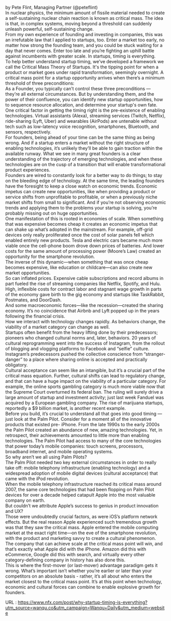   by Pete Flint, Managing Partner (@peteflint)  
    In nuclear physics, the minimum amount of fissile material needed to create a self-sustaining nuclear chain reaction is known as critical mass. The idea is that, in complex systems, moving beyond a threshold can suddenly unleash powerful, self-sustaining change.  
    From my own experience of founding and investing in companies, this was an irrefutable law that I applied to startups, too. Enter a market too early, no matter how strong the founding team, and you could be stuck waiting for a day that never comes. Enter too late and you’re fighting an uphill battle against incumbents with greater scale. In startups, timing is everything.  
    To help better understand startup timing, we’ve developed a framework we call the Critical Mass Theory of Startups. It's the tipping point for when a product or market goes under rapid transformation, seemingly overnight. A critical mass point for a startup opportunity arrives when there’s a minimum threshold of three preconditions:  
    As a Founder, you typically can’t control these three preconditions — they’re all external circumstances. But by understanding them, and the power of their confluence, you can identify new startup opportunities, how to sequence resource allocation, and determine your startup's own fate.  
    One critical factor in getting the timing right is the pre-existence of enabling technologies. Virtual assistants (Alexa), streaming services (Twitch, Netflix), ride-sharing (Lyft, Uber) and wearables (AirPods) are untenable without tech such as low-latency voice recognition, smartphones, Bluetooth, and sensors, respectively.  
    For founders, being ahead of your time can be the same thing as being wrong. And if a startup enters a market without the right structure of enabling technologies, it’s unlikely they’ll be able to gain traction within the available runway. What we see in many great founders is a clear understanding of the trajectory of emerging technologies, and when these technologies are on the cusp of a transition that will enable transformational product experiences.  
    Founders are wired to constantly look for a better way to do things; to stay on the bleeding edge of technology. At the same time, the leading founders have the foresight to keep a close watch on economic trends. Economic impetus can create new opportunities, like when providing a product or service shifts from unprofitable to profitable, or when a previously niche market shifts from small to significant. And if you’re not observing economic trends and applying them to the problems your startup is solving, you’re probably missing out on huge opportunities.  
    One manifestation of this is rooted in economies of scale. When something that was expensive becomes cheap it creates an economic impetus that can shake up what’s adopted in the mainstream. For example, off-grid devices only really proliferated once the cost of solar panels fell which enabled entirely new products. Tesla and electric cars became much more viable once the cell-phone boom drove down prices of batteries. And lower costs for the same amount of processing power (Moore’s Law) created an opportunity for the smartphone revolution.  
    The inverse of this dynamic—when something that was once cheap becomes expensive, like education or childcare—can also create new market opportunities.  
    So can inflated prices. Expensive cable subscriptions and record albums in part fueled the rise of streaming companies like Netflix, Spotify, and Hulu. High, inflexible costs for contract labor and stagnant wage growth in parts of the economy gave birth to the gig economy and startups like TaskRabbit, Postmates, and DoorDash.  
    And some macroeconomic forces—like the recession—created the sharing economy. It’s no coincidence that Airbnb and Lyft popped up in the years following the financial crisis.  
    How we interact with technology changes rapidly. As behaviors change, the viability of a market category can change as well.  
    Startups often benefit from the heavy lifting done by their predecessors; pioneers who changed cultural norms and, later, behaviors. 20 years of cultural reprogramming went into the success of Instagram, from the rollout of blogging and vlogging platforms to Facebook and “selfie” culture. Instagram’s predecessors pushed the collective conscience from “stranger-danger” to a place where sharing online is accepted and practically obligatory.  
    Cultural acceptance can seem like an intangible, but it’s a crucial part of the critical mass equation. Further, cultural shifts can lead to regulatory change, and that can have a huge impact on the viability of a particular category. For example, the online sports gambling category is much more viable now that the Supreme Court overturned its federal ban. The ruling will surely drive a large amount of startup and investment activity; just last week Fanduel was acquired by a European gambling company. The rise of marijuana startups, reportedly a $9 billion market, is another recent example.  
    Before you build, it’s crucial to understand all that goes into good timing — just look at the Palm Pilot. Consider for a moment all of the innovative products that existed pre- iPhone. From the late 1990s to the early 2000s the Palm Pilot created an abundance of new, amazing technologies. Yet, in retrospect, their achievements amounted to little more than enabling technologies. The Palm Pilot had access to many of the core technologies that power today’s mobile companies: touch screens, processors, broadband internet, and mobile operating systems.    
    So why aren’t we all using Palm Pilots?  
    The Palm Pilot needed two key external circumstances in order to really take off: mobile telephony infrastructure (enabling technology) and a widespread adoption of mobile digital devices (cultural acceptance) that came with the iPod revolution.  
    When the mobile telephony infrastructure reached its critical mass around 2007, the same core technologies that had been flopping on Palm Pilot devices for over a decade helped catapult Apple into the most valuable company on earth.  
    But couldn’t we attribute Apple’s success to genius in product innovation and UX?  
    Those were undoubtedly crucial factors, as were iOS’s platform network effects. But the real reason Apple experienced such tremendous growth was that they saw the critical mass. Apple entered the mobile computing market at the exact right time—on the eve of the smartphone revolution, with the product and marketing savvy to create a cultural phenomenon.  
    The company that can achieve scale at the critical mass point will win, and that’s exactly what Apple did with the iPhone. Amazon did this with eCommerce, Google did this with search, and virtually every other category-defining company in history has also done this.  
    This is where the first-mover (or last-mover) advantage paradigm gets it wrong. What’s important isn’t whether you’re earlier or later than your competitors on an absolute basis - rather, it’s all about who enters the market closest to the critical mass point. It’s at this point when technology, economic and cultural forces can combine to enable explosive growth for founders.     
    <div id="om-pdl3bigmhfakfwnwazb6-holder"></div>  
    
  URL : https://www.nfx.com/post/why-startup-timing-is-everything?utm_source=wanqu.co&utm_campaign=Wanqu+Daily&utm_medium=website